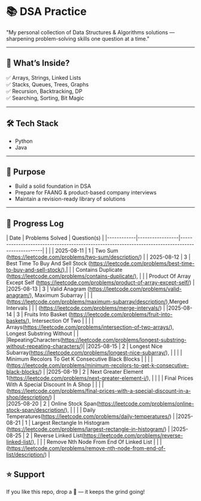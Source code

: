  # 📚 DSA Practice

"My personal collection of Data Structures & Algorithms solutions — sharpening problem-solving skills one question at a time."

---

## 📌 What’s Inside?
✅ Arrays, Strings, Linked Lists  
✅ Stacks, Queues, Trees, Graphs  
✅ Recursion, Backtracking, DP  
✅ Searching, Sorting, Bit Magic  

---

## 🛠 Tech Stack
- Python  
- Java  

---

## 🚀 Purpose
- Build a solid foundation in DSA  
- Prepare for FAANG & product-based company interviews  
- Maintain a revision-ready library of solutions  

---

## 📅 Progress Log

| Date       | Problems Solved |                                 Question(s)                                                      |
|------------|-----------------|--------------------------------------------------------------------------------------------------|                                                                                  |                                                                                                                                 |
| 2025-08-11 |        1        | Two Sum (https://leetcode.com/problems/two-sum/description/)                                     |
| 2025-08-12 |        3        | Best Time To Buy And Sell Stock (https://leetcode.com/problems/best-time-to-buy-and-sell-stock/),|
|                              | Contains Duplicate (https://leetcode.com/problems/contains-duplicate/),                          |
|                              | Product Of Array Except Self (https://leetcode.com/problems/product-of-array-except-self/)       |
|2025-08-13  |        3        | Valid Anagram (https://leetcode.com/problems/valid-anagram/), Maximum Subarray                   |
|                              | (https://leetcode.com/problems/maximum-subarray/description/),Merged Intervals                   |
|                              | (https://leetcode.com/problems/merge-intervals/)                                                 |
|2025-08-14  |        3        | Fruits Into Basket (https://leetcode.com/problems/fruit-into-baskets/), Intersection Of Two      |
|            |                 | Arrays(https://leetcode.com/problems/intersection-of-two-arrays/), Longest Substring Without     |
|                              |RepeatingCharacters(https://leetcode.com/problems/longest-substring-without-repeating-characters/)|
|2025-08-15  |        2        | Longest Nice Subarray(https://leetcode.com/problems/longest-nice-subarray/),                     |
|            |                 | Minimum Recolors To Get K Consecutive Black Blocks                                               |
|            |                 | (https://leetcode.com/problems/minimum-recolors-to-get-k-consecutive-black-blocks/)              |
|2025-08-19  |        2        | Next Greater Element 1(https://leetcode.com/problems/next-greater-element-i/),                   |
|            |                 | Final Prices With A Special Discount In A Shop                                                   |
|            |                 |(https://leetcode.com/problems/final-prices-with-a-special-discount-in-a-shop/description/)       |  
|2025-08-20  |        2        | Online Stock Span(https://leetcode.com/problems/online-stock-span/description/),                 |
|            |                 | Daily Temperatures(https://leetcode.com/problems/daily-temperatures/)                            |
|2025-08-21  |        1        | Largest Rectangle In Histogram (https://leetcode.com/problems/largest-rectangle-in-histogram/)   |
|2025-08-25  |        2        | Reverse Linked List(https://leetcode.com/problems/reverse-linked-list/),
|            |                 | Remove Nth Node From End Of Linked List
|            |                 | (https://leetcode.com/problems/remove-nth-node-from-end-of-list/description/)                                   | 


## ⭐ Support
If you like this repo, drop a 🌟 — it keeps the grind going!
